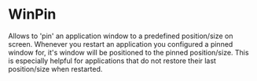# WinPin
Allows to 'pin' an application window to a predefined position/size on screen.   Whenever you restart an application you configured a pinned window for, it's window will be positioned to the pinned position/size. This is especially helpful for applications that do not restore their last position/size when restarted.
